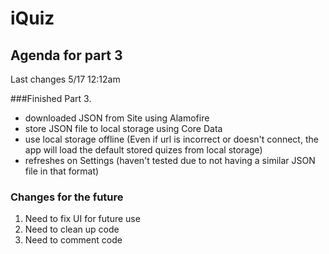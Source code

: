 # iQuiz

## Agenda for part 3

Last changes 5/17 12:12am

###Finished Part 3.
- downloaded JSON from Site using Alamofire
- store JSON file to local storage using Core Data
- use local storage offline (Even if url is incorrect or doesn't connect, the app will load the default stored quizes from local storage)
- refreshes on Settings (haven't tested due to not having a similar JSON file in that format)

### Changes for the future
1. Need to fix UI for future use
2. Need to clean up code 
3. Need to comment code 